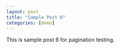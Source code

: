 ```yaml
---
layout: post
title: "Sample Post 6"
categories: [demo]
---
```


This is sample post 6 for pagination testing.
